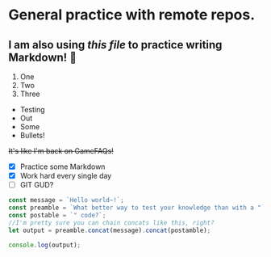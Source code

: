 # General practice with remote repos.

## I am also using _this file_ to practice writing **Markdown**! :triumph:

1. One
1. Two
1. Three

- Testing
- Out
- Some
- Bullets!

~~It's like I'm back on GameFAQs!~~

- [x] Practice some Markdown
- [x] Work hard every single day
- [ ] GIT GUD?

```javascript
const message = `Hello world~!`;
const preamble = `What better way to test your knowledge than with a "`;
const postable = `" code?`;
//I'm pretty sure you can chain concats like this, right?
let output = preamble.concat(message).concat(postamble);

console.log(output);
```
